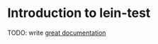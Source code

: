 # Introduction to lein-test

TODO: write [great documentation](http://jacobian.org/writing/what-to-write/)
